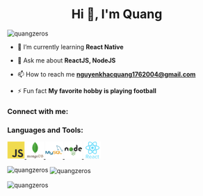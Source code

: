 <h1 align="center">Hi 👋, I'm Quang</h1>
<p align="left"> <img src="https://komarev.com/ghpvc/?username=quangzeros&label=Profile%20views&color=0e75b6&style=flat" alt="quangzeros" /> </p>

- 🌱 I’m currently learning **React Native**

- 💬 Ask me about **ReactJS, NodeJS**

- 📫 How to reach me **nguyenkhacquang1762004@gmail.com**

- ⚡ Fun fact **My favorite hobby is playing football**

<h3 align="left">Connect with me:</h3>
<p align="left">
</p>

<h3 align="left">Languages and Tools:</h3>
<p align="left">  <a href="https://developer.mozilla.org/en-US/docs/Web/JavaScript" target="_blank" rel="noreferrer"> <img src="https://raw.githubusercontent.com/devicons/devicon/master/icons/javascript/javascript-original.svg" alt="javascript" width="40" height="40"/> </a> <a href="https://www.mongodb.com/" target="_blank" rel="noreferrer"> <img src="https://raw.githubusercontent.com/devicons/devicon/master/icons/mongodb/mongodb-original-wordmark.svg" alt="mongodb" width="40" height="40"/> </a> <a href="https://www.mysql.com/" target="_blank" rel="noreferrer"> <img src="https://raw.githubusercontent.com/devicons/devicon/master/icons/mysql/mysql-original-wordmark.svg" alt="mysql" width="40" height="40"/> </a> <a href="https://nodejs.org" target="_blank" rel="noreferrer"> <img src="https://raw.githubusercontent.com/devicons/devicon/master/icons/nodejs/nodejs-original-wordmark.svg" alt="nodejs" width="40" height="40"/> </a> <a href="https://reactjs.org/" target="_blank" rel="noreferrer"> <img src="https://raw.githubusercontent.com/devicons/devicon/master/icons/react/react-original-wordmark.svg" alt="react" width="40" height="40"/> </a></p>

<p><img align="left" src="https://github-readme-stats.vercel.app/api/top-langs?username=quangzeros&show_icons=true&locale=en&layout=compact" alt="quangzeros" /></p>

<p>&nbsp;<img align="center" src="https://github-readme-stats.vercel.app/api?username=quangzeros&show_icons=true&locale=en" alt="quangzeros" /></p>

<p><img align="center" src="https://github-readme-streak-stats.herokuapp.com/?user=quangzeros&" alt="quangzeros" /></p>
